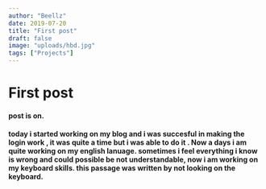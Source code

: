 ```yaml
---
author: "Beellz"
date: 2019-07-20
title: "First post"
draft: false
image: "uploads/hbd.jpg"
tags: ["Projects"]
---
```



# First post 

#### post is on.
#### today i started working on my blog and i was succesful in making the login work , it was quite a time but i was able to do it . Now a days i am quite working on my english lanuage. sometimes i feel everything i know is wrong and could possible be not understandable, now i am working on my keyboard skills. this passage was written by not looking on the keyboard.


